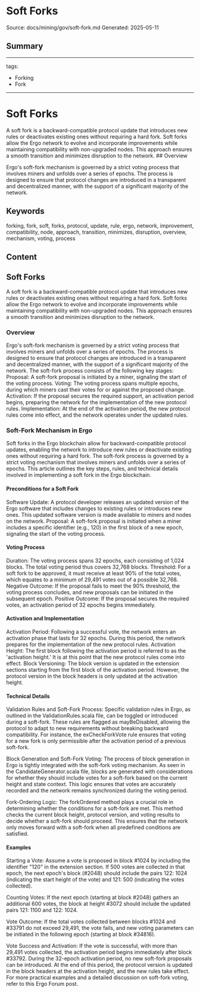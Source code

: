 # Soft Forks
Source: docs/mining/gov/soft-fork.md
Generated: 2025-05-11

## Summary
---
tags:
  - Forking
  - Fork
---

# Soft Forks

A soft fork is a backward-compatible protocol update that introduces new rules or deactivates existing ones without requiring a hard fork. Soft forks allow the Ergo network to evolve and incorporate improvements while maintaining compatibility with non-upgraded nodes. This approach ensures a smooth transition and minimizes disruption to the network. ## Overview

Ergo's soft-fork mechanism is governed by a strict voting process that involves miners and unfolds over a series of epochs. The process is designed to ensure that protocol changes are introduced in a transparent and decentralized manner, with the support of a significant majority of the network.

## Keywords
forking, fork, soft, forks, protocol, update, rule, ergo, network, improvement, compatibility, node, approach, transition, minimizes, disruption, overview, mechanism, voting, process

## Content
## Soft Forks
A soft fork is a backward-compatible protocol update that introduces new rules or deactivates existing ones without requiring a hard fork. Soft forks allow the Ergo network to evolve and incorporate improvements while maintaining compatibility with non-upgraded nodes. This approach ensures a smooth transition and minimizes disruption to the network.

### Overview
Ergo's soft-fork mechanism is governed by a strict voting process that involves miners and unfolds over a series of epochs. The process is designed to ensure that protocol changes are introduced in a transparent and decentralized manner, with the support of a significant majority of the network.
The soft-fork process consists of the following key stages:
Proposal: A soft-fork proposal is initiated by a miner, signaling the start of the voting process.
Voting: The voting process spans multiple epochs, during which miners cast their votes for or against the proposed change.
Activation: If the proposal secures the required support, an activation period begins, preparing the network for the implementation of the new protocol rules.
Implementation: At the end of the activation period, the new protocol rules come into effect, and the network operates under the updated rules.

### Soft-Fork Mechanism in Ergo
Soft forks in the Ergo blockchain allow for backward-compatible protocol updates, enabling the network to introduce new rules or deactivate existing ones without requiring a hard fork. The soft-fork process is governed by a strict voting mechanism that involves miners and unfolds over a series of epochs. This article outlines the key steps, rules, and technical details involved in implementing a soft fork in the Ergo blockchain.

#### Preconditions for a Soft Fork
Software Update: A protocol developer releases an updated version of the Ergo software that includes changes to existing rules or introduces new ones. This updated software version is made available to miners and nodes on the network.
Proposal: A soft-fork proposal is initiated when a miner includes a specific identifier (e.g., 120) in the first block of a new epoch, signaling the start of the voting process.

#### Voting Process
Duration: The voting process spans 32 epochs, each consisting of 1,024 blocks. The total voting period thus covers 32,768 blocks.
Threshold: For a soft fork to be approved, it must receive at least 90% of the total votes, which equates to a minimum of 29,491 votes out of a possible 32,768.
Negative Outcome: If the proposal fails to meet the 90% threshold, the voting process concludes, and new proposals can be initiated in the subsequent epoch.
Positive Outcome: If the proposal secures the required votes, an activation period of 32 epochs begins immediately.

#### Activation and Implementation
Activation Period: Following a successful vote, the network enters an activation phase that lasts for 32 epochs. During this period, the network prepares for the implementation of the new protocol rules.
Activation Height: The first block following the activation period is referred to as the 'activation height.' It is at this point that the new protocol rules come into effect.
Block Versioning: The block version is updated in the extension sections starting from the first block of the activation period. However, the protocol version in the block headers is only updated at the activation height.

#### Technical Details
Validation Rules and Soft-Fork Process: Specific validation rules in Ergo, as outlined in the ValidationRules.scala file, can be toggled or introduced during a soft-fork. These rules are flagged as mayBeDisabled, allowing the protocol to adapt to new requirements without breaking backward compatibility. For instance, the exCheckForkVote rule ensures that voting for a new fork is only permissible after the activation period of a previous soft-fork.


Block Generation and Soft-Fork Voting: The process of block generation in Ergo is tightly integrated with the soft-fork voting mechanism. As seen in the CandidateGenerator.scala file, blocks are generated with considerations for whether they should include votes for a soft-fork based on the current height and state context. This logic ensures that votes are accurately recorded and the network remains synchronized during the voting period.


Fork-Ordering Logic: The forkOrdered method plays a crucial role in determining whether the conditions for a soft-fork are met. This method checks the current block height, protocol version, and voting results to decide whether a soft-fork should proceed. This ensures that the network only moves forward with a soft-fork when all predefined conditions are satisfied.

#### Examples
Starting a Vote: Assume a vote is proposed in block #1024 by including the identifier "120" in the extension section. If 500 votes are collected in that epoch, the next epoch's block (#2048) should include the pairs 122: 1024 (indicating the start height of the vote) and 121: 500 (indicating the votes collected).


Counting Votes: If the next epoch (starting at block #2048) gathers an additional 600 votes, the block at height #3072 should include the updated pairs 121: 1100 and 122: 1024.


Vote Outcome: If the total votes collected between blocks #1024 and #33791 do not exceed 29,491, the vote fails, and new voting parameters can be initiated in the following epoch (starting at block #34816).


Vote Success and Activation: If the vote is successful, with more than 29,491 votes collected, the activation period begins immediately after block #33792. During the 32-epoch activation period, no new soft-fork proposals can be introduced. At the end of this period, the protocol version is updated in the block headers at the activation height, and the new rules take effect.
For more practical examples and a detailed discussion on soft-fork voting, refer to this Ergo Forum post.
